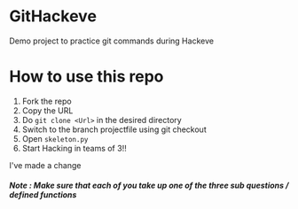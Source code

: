 # GitHackeve
Demo project to practice git commands during Hackeve

# How to use this repo
1. Fork the repo
2. Copy the URL 
2. Do ```git clone <Url>``` in the desired directory
3. Switch to the branch projectfile using git checkout <branch name>
4. Open ```skeleton.py```
5. Start Hacking in teams of 3!!

I've made a change

#####  Note : Make sure that each of you take up one of the three sub questions / defined functions
